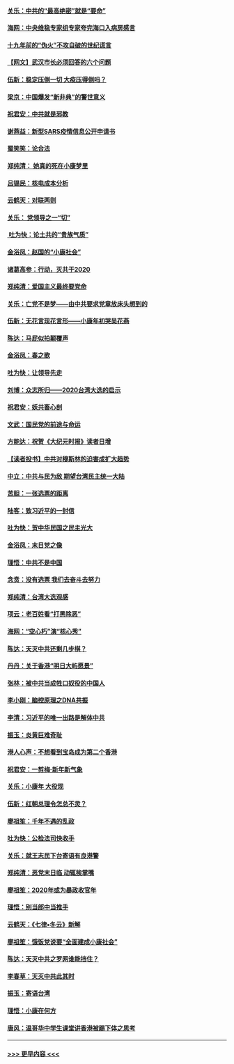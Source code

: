#### [关乐：中共的“最高绝密”就是“要命”](../pages/nsc993/n11816946.md?t=01251611) 
#### [海网：中央维稳专家组专家夸完海口入病房感言](../pages/nsc993/n11815138.md?t=01251611) 
#### [十九年前的“伪火”不攻自破的世纪谎言](../pages/nsc993/n11813238.md?t=01251611) 
#### [【网文】武汉市长必须回答的六个问题](../pages/nsc993/n11813848.md?t=01251611) 
#### [伍新：稳定压倒一切 大疫压得倒吗？](../pages/nsc993/n11812634.md?t=01251611) 
#### [梁京：中国爆发“新非典”的警世意义](../pages/nsc993/n11812554.md?t=01251611) 
#### [祝君安：中共就是邪教](../pages/nsc993/n11812431.md?t=01251611) 
#### [谢燕益：新型SARS疫情信息公开申请书](../pages/nsc993/n11808840.md?t=01251611) 
#### [蜀笑笑：论合法](../pages/nsc993/n11808064.md?t=01251611) 
#### [郑纯清： 她真的死在小康梦里](../pages/nsc993/n11806623.md?t=01251611) 
#### [吕锡民：核电成本分析](../pages/nsc993/n11806284.md?t=01251611) 
#### [云鹤天：对联两则](../pages/nsc993/n11805957.md?t=01251611) 
#### [关乐： 党领导之一“切”](../pages/nsc993/n11804505.md?t=01251611) 
#### [ 吐为快：论土共的“贵族气质”](../pages/nsc993/n11804490.md?t=01251611) 
#### [金浴凤：赵国的“小康社会”](../pages/nsc993/n11804452.md?t=01251611) 
#### [诸葛高参：行动，灭共于2020](../pages/nsc993/n11804120.md?t=01251611) 
#### [郑纯清：爱国主义最终要党命](../pages/nsc993/n11802197.md?t=01251611) 
#### [关乐：亡党不是梦——由中共要求党章放床头想到的](../pages/nsc993/n11802156.md?t=01251611) 
#### [伍新：无花言现花言形——小康年初哭吴花燕](../pages/nsc993/n11800044.md?t=01251611) 
#### [陈达：马屁似拍颠覆声](../pages/nsc993/n11800010.md?t=01251611) 
#### [金浴凤：春之歌](../pages/nsc993/n11797687.md?t=01251611) 
#### [吐为快：让领导先走](../pages/nsc993/n11797512.md?t=01251611) 
#### [刘博：众志所归——2020台湾大选的启示](../pages/nsc993/n11796878.md?t=01251611) 
#### [祝君安：妖共畜心剖](../pages/nsc993/n11794273.md?t=01251611) 
#### [文武：国民党的前途与命运](../pages/nsc993/n11794198.md?t=01251611) 
#### [方能达：祝贺《大纪元时报》读者日增](../pages/nsc993/n11793807.md?t=01251611) 
#### [【读者投书】中共对穆斯林的迫害成扩大趋势](../pages/nsc993/n11791371.md?t=01251611) 
#### [中立：中共与民为敌 期望台湾民主统一大陆](../pages/nsc993/n11790392.md?t=01251611) 
#### [苦胆：一张选票的距离](../pages/nsc993/n11788914.md?t=01251611) 
#### [陆客：致习近平的一封信](../pages/nsc993/n11788867.md?t=01251611) 
#### [吐为快：贺中华民国之民主光大](../pages/nsc993/n11788618.md?t=01251611) 
#### [金浴凤：末日党之像](../pages/nsc993/n11787475.md?t=01251611) 
#### [理悟：中共不是中国](../pages/nsc993/n11787463.md?t=01251611) 
#### [念贲：没有选票  我们去奋斗去努力](../pages/nsc993/n11787398.md?t=01251611) 
#### [郑纯清：台湾大选观感](../pages/nsc993/n11786210.md?t=01251611) 
#### [项云：老百姓看“打黑除恶”](../pages/nsc993/n11785398.md?t=01251611) 
#### [海网：“空心朽”演“核心秀”](../pages/nsc993/n11783874.md?t=01251611) 
#### [陈达：天灭中共还剩几步棋？](../pages/nsc993/n11783719.md?t=01251611) 
#### [丹丹：关于香港“明日大屿愿景”](../pages/nsc993/n11783273.md?t=01251611) 
#### [张林：被中共当成牲口奴役的中国人](../pages/nsc993/n11782397.md?t=01251611) 
#### [李小刚：脑控原理之DNA共振](../pages/nsc993/n11780962.md?t=01251611) 
#### [李清：习近平的唯一出路是解体中共](../pages/nsc993/n11780866.md?t=01251611) 
#### [振玉：炎黄巨难奇耻](../pages/nsc993/n11779632.md?t=01251611) 
#### [港人心声：不想看到宝岛成为第二个香港](../pages/nsc993/n11778817.md?t=01251611) 
#### [祝君安：一剪梅‧新年新气象](../pages/nsc993/n11776340.md?t=01251611) 
#### [关乐：小康年 大役现](../pages/nsc993/n11774213.md?t=01251611) 
#### [伍新：红朝总理令怎总不灵？](../pages/nsc993/n11770813.md?t=01251611) 
#### [廖祖笙：千年不遇的乱政](../pages/nsc993/n11770373.md?t=01251611) 
#### [吐为快：公检法司快收手](../pages/nsc993/n11770359.md?t=01251611) 
#### [关乐：就王志民下台寄语有良港警](../pages/nsc993/n11769903.md?t=01251611) 
#### [郑纯清：恶党末日临 动辄挨掌嘴](../pages/nsc993/n11769356.md?t=01251611) 
#### [廖祖笙：2020年或为暴政收官年](../pages/nsc993/n11768216.md?t=01251611) 
#### [理悟：别当郎中当推手](../pages/nsc993/n11768243.md?t=01251611) 
#### [云鹤天：《七律▪冬云》新解](../pages/nsc993/n11768204.md?t=01251611) 
#### [廖祖笙：饿饭党说要“全面建成小康社会”](../pages/nsc993/n11767482.md?t=01251611) 
#### [陈达：天灭中共之罗网谁能挡住？](../pages/nsc993/n11767465.md?t=01251611) 
#### [李春草：天灭中共此其时](../pages/nsc993/n11767452.md?t=01251611) 
#### [振玉：寄语台湾](../pages/nsc993/n11767432.md?t=01251611) 
#### [理悟：小康在何方](../pages/nsc993/n11767394.md?t=01251611) 
#### [唐风：温哥华中学生课堂讲香港被踢下体之思考](../pages/nsc993/n11766848.md?t=01251611) 

----
#### [ >>> 更早内容 <<< ](../indexes/nsc993-earlier.md)
